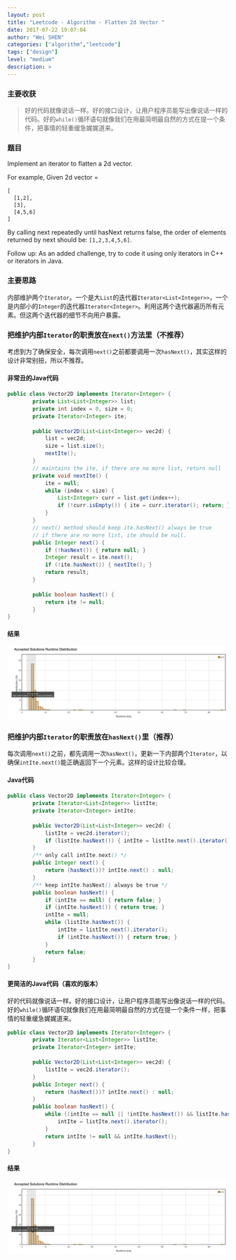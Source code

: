 ```yaml
---
layout: post
title: "Leetcode - Algorithm - Flatten 2d Vector "
date: 2017-07-22 19:07:04
author: "Wei SHEN"
categories: ["algorithm","leetcode"]
tags: ["design"]
level: "medium"
description: >
---
```


### 主要收获
> 好的代码就像说话一样。好的接口设计，让用户程序员能写出像说话一样的代码。好的`while()`循环语句就像我们在用最简明最自然的方式在提一个条件，把事情的轻重缓急娓娓道来。

### 题目
Implement an iterator to flatten a 2d vector.

For example,
Given 2d vector =
```
[
  [1,2],
  [3],
  [4,5,6]
]
```
By calling next repeatedly until hasNext returns false, the order of elements returned by next should be: `[1,2,3,4,5,6]`.

Follow up:
As an added challenge, try to code it using only iterators in C++ or iterators in Java.

### 主要思路
内部维护两个`Iterator`。一个是大`List`的迭代器`Iterator<List<Integer>>`，一个是内部小的`Integer`的迭代器`Iterator<Integer>`。利用这两个迭代器遍历所有元素。但这两个迭代器的细节不向用户暴露。

### 把维护内部`Iterator`的职责放在`next()`方法里（不推荐）
考虑到为了确保安全，每次调用`next()`之前都要调用一次`hasNext()`，其实这样的设计非常别扭，所以不推荐。

#### 非常丑的Java代码
```java
public class Vector2D implements Iterator<Integer> {
        private List<List<Integer>> list;
        private int index = 0, size = 0;
        private Iterator<Integer> ite;

        public Vector2D(List<List<Integer>> vec2d) {
            list = vec2d;
            size = list.size();
            nextIte();
        }
        // maintains the ite, if there are no more list, return null
        private void nextIte() {
            ite = null;
            while (index < size) {
                List<Integer> curr = list.get(index++);
                if (!curr.isEmpty()) { ite = curr.iterator(); return; }
            }
        }
        // next() method should keep ite.hasNext() always be true
        // if there are no more list, ite should be null.
        public Integer next() {
            if (!hasNext()) { return null; }
            Integer result = ite.next();
            if (!ite.hasNext()) { nextIte(); }
            return result;
        }

        public boolean hasNext() {
            return ite != null;
        }
}
```

#### 结果
![flatten-2d-vector-1](/images/leetcode/flatten-2d-vector-1.png)


### 把维护内部`Iterator`的职责放在`hasNext()`里（推荐）
每次调用`next()`之前，都先调用一次`hasNext()`，更新一下内部两个`Iterator`，以确保`intIte.next()`能正确返回下一个元素。这样的设计比较合理。

#### Java代码
```java
public class Vector2D implements Iterator<Integer> {
        private Iterator<List<Integer>> listIte;
        private Iterator<Integer> intIte;

        public Vector2D(List<List<Integer>> vec2d) {
            listIte = vec2d.iterator();
            if (listIte.hasNext()) { intIte = listIte.next().iterator(); }
        }
        /** only call intIte.next() */
        public Integer next() {
            return (hasNext())? intIte.next() : null;
        }
        /** keep intIte.hasNext() always be true */
        public boolean hasNext() {
            if (intIte == null) { return false; }
            if (intIte.hasNext()) { return true; }
            intIte = null;
            while (listIte.hasNext()) {
                intIte = listIte.next().iterator();
                if (intIte.hasNext()) { return true; }
            }
            return false;
        }
}
```

#### 更简洁的Java代码（喜欢的版本）
好的代码就像说话一样。好的接口设计，让用户程序员能写出像说话一样的代码。好的`while()`循环语句就像我们在用最简明最自然的方式在提一个条件一样，把事情的轻重缓急娓娓道来。
```java
public class Vector2D implements Iterator<Integer> {
        private Iterator<List<Integer>> listIte;
        private Iterator<Integer> intIte;

        public Vector2D(List<List<Integer>> vec2d) {
            listIte = vec2d.iterator();
        }
        public Integer next() {
            return (hasNext())? intIte.next() : null;
        }
        public boolean hasNext() {
            while ((intIte == null || !intIte.hasNext()) && listIte.hasNext()) {
                intIte = listIte.next().iterator();
            }
            return intIte != null && intIte.hasNext();
        }
}
```

#### 结果
![flatten-2d-vector-2](/images/leetcode/flatten-2d-vector-2.png)
